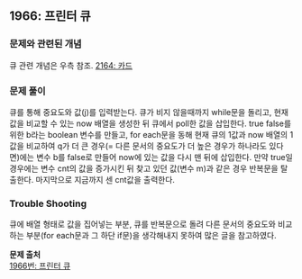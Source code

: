 ## 1966: 프린터 큐
### 문제와 관련된 개념
큐 관련 개념은 우측 참조. [2164: 카드](https://github.com/yubin21/2023-DataStructure-Study/tree/main/BOJ/2164.%EC%B9%B4%EB%93%9C)
### 문제 풀이
큐를 통해 중요도와 값(j)를 입력받는다. 큐가 비지 않을때까지 while문을 돌리고, 현재 값을 비교할 수 있는 now 배열을 생성한 뒤 큐에서 poll한 값을 삽입한다. true false를 위한 b라는 boolean 변수를 만들고, for each문을 동해 현재 큐의 1값과 now 배열의 1값을 비교하여 q가 더 큰 경우(= 다른 문서의 중요도가 더 높은 경우가 하나라도 있다면)에는 변수 b를 false로 만들어 now에 있는 값을 다시 맨 뒤에 삽입한다. 만약 true일 경우에는 변수 cnt의 값을 증가시킨 뒤 찾고 있던 값(변수 m)과 같은 경우 반복문을 탈출한다. 마지막으로 지금까지 센 cnt값을 출력한다.
### Trouble Shooting
큐에 배열 형태로 값을 집어넣는 부분, 큐를 반복문으로 돌려 다른 문서의 중요도와 비교하는 부분(for each문과 그 하단 if문)을 생각해내지 못하여 많은 글을 참고하였다.

**문제 출처**  
[1966번: 프린터 큐](https://www.acmicpc.net/problem/1966)